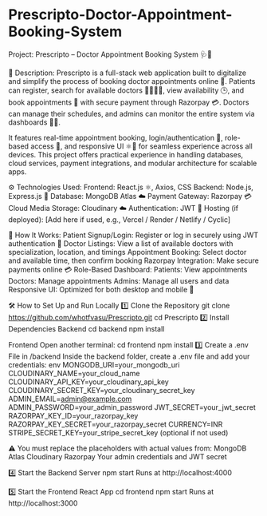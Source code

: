 # Prescripto-Doctor-Appointment-Booking-System
Project: Prescripto – Doctor Appointment Booking System 🩺📱

📌 Description:
Prescripto is a full-stack web application built to digitalize and simplify the process of booking doctor appointments online 🏥. Patients can register, search for available doctors 👨‍⚕️👩‍⚕️, view availability 🕒, and book appointments 📅 with secure payment through Razorpay 💳. Doctors can manage their schedules, and admins can monitor the entire system via dashboards 🧑‍💼.

It features real-time appointment booking, login/authentication 🔐, role-based access 👥, and responsive UI ⚛️📱 for seamless experience across all devices. This project offers practical experience in handling databases, cloud services, payment integrations, and modular architecture for scalable apps.

⚙️ Technologies Used:
Frontend: React.js ⚛️, Axios, CSS
Backend: Node.js, Express.js 🔧
Database: MongoDB Atlas ☁️
Payment Gateway: Razorpay 💳
Cloud Media Storage: Cloudinary ☁️
Authentication: JWT 🔐
Hosting (if deployed): [Add here if used, e.g., Vercel / Render / Netlify / Cyclic]

🚀 How It Works:
Patient Signup/Login: Register or log in securely using JWT authentication 🔐
Doctor Listings: View a list of available doctors with specialization, location, and timings
Appointment Booking: Select doctor and available time, then confirm booking
Razorpay Integration: Make secure payments online 💳
Role-Based Dashboard:
Patients: View appointments
Doctors: Manage appointments
Admins: Manage all users and data
Responsive UI: Optimized for both desktop and mobile 📱

🛠️ How to Set Up and Run Locally
1️⃣ Clone the Repository
git clone https://github.com/whotfvasu/Prescripto.git
cd Prescripto
2️⃣ Install Dependencies
Backend
cd backend
npm install

Frontend
Open another terminal:
cd frontend
npm install
3️⃣ Create a .env File in /backend
Inside the backend folder, create a .env file and add your credentials:
env
MONGODB_URI=your_mongodb_uri
CLOUDINARY_NAME=your_cloud_name
CLOUDINARY_API_KEY=your_cloudinary_api_key
CLOUDINARY_SECRET_KEY=your_cloudinary_secret_key
ADMIN_EMAIL=admin@example.com
ADMIN_PASSWORD=your_admin_password
JWT_SECRET=your_jwt_secret
RAZORPAY_KEY_ID=your_razorpay_key
RAZORPAY_KEY_SECRET=your_razorpay_secret
CURRENCY=INR
STRIPE_SECRET_KEY=your_stripe_secret_key (optional if not used)

⚠️ You must replace the placeholders with actual values from:
MongoDB Atlas
Cloudinary
Razorpay
Your admin credentials and JWT secret


4️⃣ Start the Backend Server
npm start
Runs at http://localhost:4000


5️⃣ Start the Frontend React App
cd frontend
npm start
Runs at http://localhost:3000
